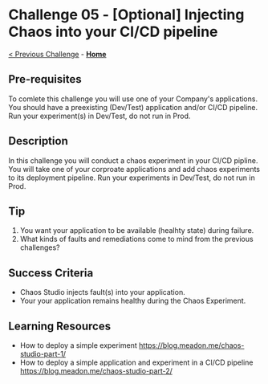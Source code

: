 # Challenge 05 - [Optional] Injecting Chaos into your CI/CD pipeline

[< Previous Challenge](./Challenge-04.md) - **[Home](../README.md)**

## Pre-requisites
To comlete this challenge you will use one of your Company's applications.
You should have a preexisting (Dev/Test) application and/or CI/CD pipeline. 
Run your experiment(s) in Dev/Test, do not run in Prod.


## Description
In this challenge you will conduct a chaos experiment in your CI/CD pipline.
You will take one of your corproate applications and add chaos experiments to its deployment pipeline.
Run your experiments in Dev/Test, do not run in Prod.


## Tip
1. You want your application to be available (healhty state) during failure.
2. What kinds of faults and remediations come to mind from the previous challenges? 

## Success Criteria

- Chaos Studio injects fault(s) into your application.
- Your your application remains healthy during the Chaos Experiment. 

## Learning Resources 
- How to deploy a simple experiment https://blog.meadon.me/chaos-studio-part-1/
- How to deploy a simple application and experiment in a CI/CD pipeline https://blog.meadon.me/chaos-studio-part-2/

